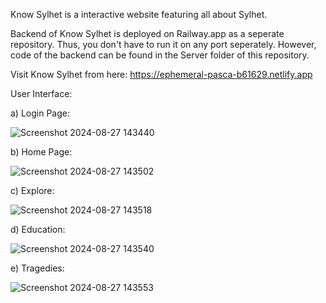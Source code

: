 Know Sylhet is a interactive website featuring all about Sylhet.

Backend of Know Sylhet is deployed on Railway.app as a seperate repository. Thus, you don't have to run it on any port seperately. However, code of the backend can be found in the Server folder of this repository. 

Visit Know Sylhet from here: https://ephemeral-pasca-b61629.netlify.app

User Interface:

a) Login Page:

![Screenshot 2024-08-27 143440](https://github.com/user-attachments/assets/336d1e60-719a-40f5-95f9-4330a8ac665d)

b) Home Page:

![Screenshot 2024-08-27 143502](https://github.com/user-attachments/assets/8c322612-e9ae-48df-8e71-19a17e0c386b)

c) Explore: 

![Screenshot 2024-08-27 143518](https://github.com/user-attachments/assets/18884381-2fae-4647-8ff7-de1e4bd0ab85)

d) Education:

![Screenshot 2024-08-27 143540](https://github.com/user-attachments/assets/bbe69dea-7a6c-4e7a-a873-52803061ceaa)

e) Tragedies:

![Screenshot 2024-08-27 143553](https://github.com/user-attachments/assets/fa614969-5818-47fb-9344-a61059a3d8a0)
